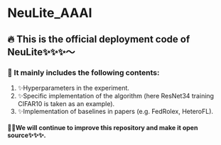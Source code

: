 # NeuLite_AAAI

## :fire: This is the official deployment code of NeuLite:sparkles::sparkles::sparkles:～

### :hugs: It mainly includes the following contents:
  1) :sparkles:Hyperparameters in the experiment.
  2) :sparkles:Specific implementation of the algorithm (here ResNet34 training CIFAR10 is taken as an example).
  3) :sparkles:Implementation of baselines in papers (e.g. FedRolex, HeteroFL).

#### :hugs::hugs:We will continue to improve this repository and make it open source:sparkles::sparkles::sparkles:.
